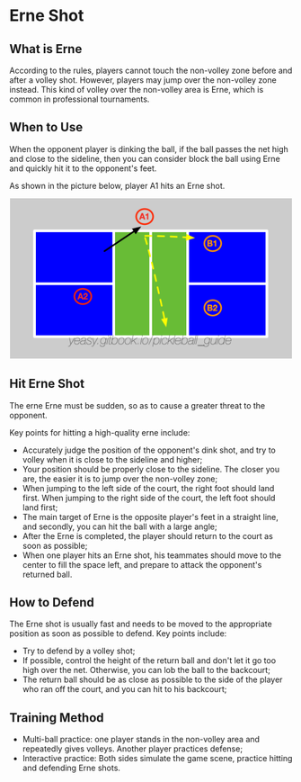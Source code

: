 # Erne Shot

## What is Erne

According to the rules, players cannot touch the non-volley zone before and after a volley shot. However, players may jump over the non-volley zone instead. This kind of volley over the non-volley area is Erne, which is common in professional tournaments.

## When to Use

When the opponent player is dinking the ball, if the ball passes the net high and close to the sideline, then you can consider block the ball using Erne and quickly hit it to the opponent's feet.

As shown in the picture below, player A1 hits an Erne shot.

![Erne Shot](_images/erne.png)

## Hit Erne Shot

The erne Erne must be sudden, so as to cause a greater threat to the opponent.

Key points for hitting a high-quality erne include:

* Accurately judge the position of the opponent's dink shot, and try to volley when it is close to the sideline and higher;
* Your position should be properly close to the sideline. The closer you are, the easier it is to jump over the non-volley zone;
* When jumping to the left side of the court, the right foot should land first. When jumping to the right side of the court, the left foot should land first;
* The main target of Erne is the opposite player's feet in a straight line, and secondly, you can hit the ball with a large angle;
* After the Erne is completed, the player should return to the court as soon as possible;
* When one player hits an Erne shot, his teammates should move to the center to fill the space left, and prepare to attack the opponent's returned ball.

## How to Defend

The Erne shot is usually fast and needs to be moved to the appropriate position as soon as possible to defend. Key points include:

* Try to defend by a volley shot;
* If possible, control the height of the return ball and don't let it go too high over the net. Otherwise, you can lob the ball to the backcourt;
* The return ball should be as close as possible to the side of the player who ran off the court, and you can hit to his backcourt;

## Training Method

* Multi-ball practice: one player stands in the non-volley area and repeatedly gives volleys. Another player practices defense;
* Interactive practice: Both sides simulate the game scene, practice hitting and defending Erne shots.